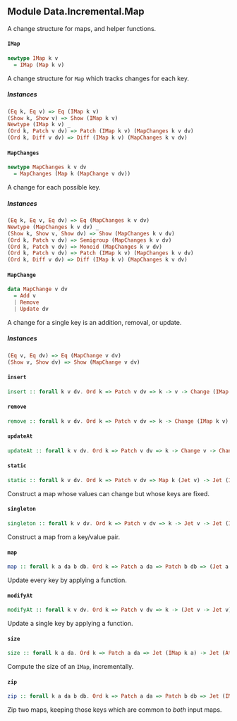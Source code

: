 ## Module Data.Incremental.Map

A change structure for maps, and helper functions.

#### `IMap`

``` purescript
newtype IMap k v
  = IMap (Map k v)
```

A change structure for `Map` which tracks changes for each key.

##### Instances
``` purescript
(Eq k, Eq v) => Eq (IMap k v)
(Show k, Show v) => Show (IMap k v)
Newtype (IMap k v) _
(Ord k, Patch v dv) => Patch (IMap k v) (MapChanges k v dv)
(Ord k, Diff v dv) => Diff (IMap k v) (MapChanges k v dv)
```

#### `MapChanges`

``` purescript
newtype MapChanges k v dv
  = MapChanges (Map k (MapChange v dv))
```

A change for each possible key.

##### Instances
``` purescript
(Eq k, Eq v, Eq dv) => Eq (MapChanges k v dv)
Newtype (MapChanges k v dv) _
(Show k, Show v, Show dv) => Show (MapChanges k v dv)
(Ord k, Patch v dv) => Semigroup (MapChanges k v dv)
(Ord k, Patch v dv) => Monoid (MapChanges k v dv)
(Ord k, Patch v dv) => Patch (IMap k v) (MapChanges k v dv)
(Ord k, Diff v dv) => Diff (IMap k v) (MapChanges k v dv)
```

#### `MapChange`

``` purescript
data MapChange v dv
  = Add v
  | Remove
  | Update dv
```

A change for a single key is an addition, removal, or update.

##### Instances
``` purescript
(Eq v, Eq dv) => Eq (MapChange v dv)
(Show v, Show dv) => Show (MapChange v dv)
```

#### `insert`

``` purescript
insert :: forall k v dv. Ord k => Patch v dv => k -> v -> Change (IMap k v)
```

#### `remove`

``` purescript
remove :: forall k v dv. Ord k => Patch v dv => k -> Change (IMap k v)
```

#### `updateAt`

``` purescript
updateAt :: forall k v dv. Ord k => Patch v dv => k -> Change v -> Change (IMap k v)
```

#### `static`

``` purescript
static :: forall k v dv. Ord k => Patch v dv => Map k (Jet v) -> Jet (IMap k v)
```

Construct a map whose values can change but whose keys are fixed.

#### `singleton`

``` purescript
singleton :: forall k v dv. Ord k => Patch v dv => k -> Jet v -> Jet (IMap k v)
```

Construct a map from a key/value pair.

#### `map`

``` purescript
map :: forall k a da b db. Ord k => Patch a da => Patch b db => (Jet a -> Jet b) -> Jet (IMap k a) -> Jet (IMap k b)
```

Update every key by applying a function.

#### `modifyAt`

``` purescript
modifyAt :: forall k v dv. Ord k => Patch v dv => k -> (Jet v -> Jet v) -> Jet (IMap k v) -> Jet (IMap k v)
```

Update a single key by applying a function.

#### `size`

``` purescript
size :: forall k a da. Ord k => Patch a da => Jet (IMap k a) -> Jet (Atomic Int)
```

Compute the size of an `IMap`, incrementally.

#### `zip`

``` purescript
zip :: forall k a da b db. Ord k => Patch a da => Patch b db => Jet (IMap k a) -> Jet (IMap k b) -> Jet (IMap k (Tuple a b))
```

Zip two maps, keeping those keys which are common to _both_ input maps.


